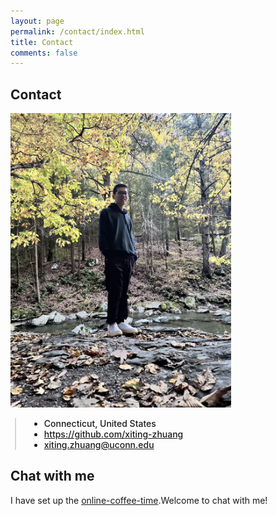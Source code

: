 ```yaml
---
layout: page
permalink: /contact/index.html
title: Contact
comments: false
---
```

## Contact 

<div>
    <img src="/images/shenghuo.jpg" alt="about_meee" width="70%" min-width="700px" itemprop="image">
</div>


<div style="border-left: 2px solid rgba(199, 198, 198, 0.7); margin: 0.5em 0 0 0.5em; padding-left: 1.5em; font-weight: 500;">
    <ul class="author__urls social-icons">
        <li itemprop="homeLocation" itemscope itemtype="https://schema.org/Place">
          <i class="fas fa-fw fa-map-marker-alt" aria-hidden="true"></i> <span itemprop="name">  Connecticut, United States</span>
        </li>
        <li>
          <a href="https://github.com/xiting-zhuang" itemprop="sameAs" rel="nofollow noopener noreferrer">
            <i class="fab fa-fw fa-github" aria-hidden="true"></i><span class="label">  https://github.com/xiting-zhuang</span>
          </a>
        </li>
        <li>
          <a href="mailto:xiting.zhuang@uconn.edu">
            <meta itemprop="email" content="bemychoiiis@gmail.com" />
            <i class="fas fa-fw fa-envelope-square" aria-hidden="true"></i><span class="label">  xiting.zhuang@uconn.edu</span>
          </a>
        </li>
    </ul>
  </div>


## Chat with me

I have set up the [online-coffee-time](https://calendly.com/xiting-zhuang/online-coffee-time).Welcome to chat with me!

<!-- Calendly inline widget begin -->
<div class="calendly-inline-widget" data-url="https://calendly.com/xiting-zhuang/online-coffee-time" style="min-width:320px;height:700px;"></div>
<script type="text/javascript" src="https://assets.calendly.com/assets/external/widget.js" async></script>
<!-- Calendly inline widget end -->